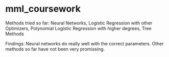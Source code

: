 # mml_coursework

Methods tried so far: Neural Networks, Logistic Regression with other Optimizers, Polynomial Logistic Regression with higher degrees, Tree Methods

Findings: Neural networks do really well with the correct parameters. Other methods so far have not been very promissing.